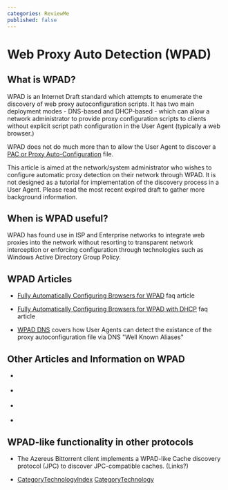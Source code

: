 ```yaml
---
categories: ReviewMe
published: false
---
```

# Web Proxy Auto Detection (WPAD)

## What is WPAD?

WPAD is an Internet Draft standard which attempts to enumerate the
discovery of web proxy autoconfiguration scripts. It has two main
deployment modes - DNS-based and DHCP-based - which can allow a network
administrator to provide proxy configuration scripts to clients without
explicit script path configuration in the User Agent (typically a web
browser.)

WPAD does not do much more than to allow the User Agent to discover a
[PAC or Proxy
Auto-Configuration](/Technology/ProxyPac)
file.

This article is aimed at the network/system administrator who wishes to
configure automatic proxy detection on their network through WPAD. It is
not designed as a tutorial for implementation of the discovery process
in a User Agent. Please read the most recent expired draft to gather
more background information.

## When is WPAD useful?

WPAD has found use in ISP and Enterprise networks to integrate web
proxies into the network without resorting to transparent network
interception or enforcing configuration through technologies such as
Windows Active Directory Group Policy.

## WPAD Articles

  - [Fully Automatically Configuring Browsers for
    WPAD](/SquidFaq/ConfiguringBrowsers#head-5aa28de5e8308087a925cb7ef54ca070a16564d4)
    faq article

  - [Fully Automatically Configuring Browsers for WPAD with
    DHCP](/SquidFaq/ConfiguringBrowsers#head-8623ffc5e6a381ccfe77f17bbe29fa87c3cf9734)
    faq article

  - [WPAD
    DNS](/Technology/WPAD/DNS)
    covers how User Agents can detect the existance of the proxy
    autoconfiguration file via DNS "Well Known Aliases"

## Other Articles and Information on WPAD

  - [](http://homepages.tesco.net/J.deBoynePollard/FGA/web-browser-auto-proxy-configuration.html)

  - [](http://www.wlug.org.nz/WPAD)

  - [](http://tools.ietf.org/wg/wrec/draft-ietf-wrec-wpad/)

  - [](http://blogs.msdn.com/wndp/articles/IPV6_PAC_Extensions_v0_9.aspx)

## WPAD-like functionality in other protocols

  - The Azereus Bittorrent client implements a WPAD-like Cache discovery
    protocol (JPC) to discover JPC-compatible caches. (Links?)

<!-- end list -->

  - [CategoryTechnologyIndex](/CategoryTechnologyIndex)
    [CategoryTechnology](/CategoryTechnology)
